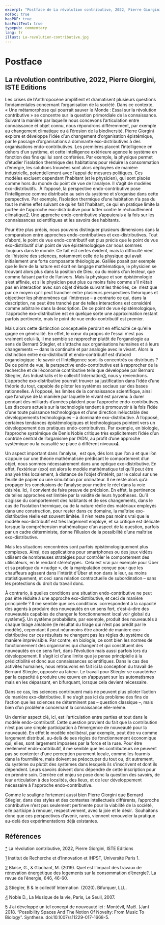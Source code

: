 ```yaml
---
excerpt: "Postface de La révolution contributive, 2022, Pierre Giorgini, ISTE Editions"
noToc: true
hasPDF: true
hasFullText: true
typepub: commentary 
lang: fr
illust: La-revolution-contributive.jpg
---
```


# Postface
## La révolution contributive, 2022, Pierre Giorgini, ISTE Editions

<div class="P7"><span class="T7">Les crises de l’Anthropocène amplifient et dramatisent plusieurs questions fondamentales concernant l’organisation de la société. Dans ce contexte, « Une métamorphose qui pourrait sauver le Monde : Essai sur la révolution contributive » se concentre sur la question primordiale de la connaissance. Suivant la manière par laquelle nous concevons l’articulation entre connaissance et objet connu, nous répondrons différemment, par exemple au changement climatique ou à l’érosion de la biodiversité. Pierre Giorgini explore et développe l’idée d’un changement d’organisation épistémique, par le passage d’organisations à dominante exo-distributives à des organisations endo-contributives. Les premières placent l’intelligence en dehors d’un système, et cette intelligence extérieure agence le système en fonction des fins qui lui sont conférées. Par exemple, la physique permet d’étudier l’isolation thermique des habitations pour réduire la consommation d’énergie, les solutions trouvées sont alors déployées de manière industrielle, potentiellement avec l’appui de mesures politiques. Ces modèles excluent cependant l’habitant (et le physicien), qui sont placés comme hors du monde du point de vue de l’analyse. Il s’agit de modèles exo-distributifs.  À l’opposé, la perspective endo-contributive pose l’intelligence comme distribuée au sein du système et s’organise dans cette perspective. Par exemple, l’isolation thermique d’une habitation n’a pas du tout le même effet suivant ce qu’en fait l’habitant, ce qui en pratique limite la portée de l’approche exo-distributive pour lutter contre le réchauffement climatique</span><span class="T7"><span class="Footnote_20_anchor" title="Footnote: Blaise, G., &amp; Glachant, M. (2019). Quel est l’impact des travaux de rénovation énergétique des logements sur la consommation d’énergie?. La revue de l’énergie, 646, 46-60."><a href="#ftn6" id="body_ftn6">2</a></span></span><span class="T7">. Une approche endo-contributive s’appuierais à la fois sur les connaissances scientifiques et les savoirs des habitants. </span></div><p class="P7"><span class="T7">Pour être plus précis, nous pouvons distinguer plusieurs dimensions dans la comparaison entre approches endo-contributives et exo-distributives. Tout d’abord, le point de vue endo-contributif est plus précis que le point de vue exo-distributif d’un point de vue </span><span class="T7">épistémologique car nous sommes  toujours dans le monde. Ce fait est certes évident, mais la difficulté vient de l’histoire des sciences, notamment celle de la physique qui avait initialement une forte composante théologique. Galilée posait par exemple que le livre de la nature est écrit en langage mathématique, le physicien se trouvant alors plus dans la position de Dieu, ou du moins d’un lecteur, que comme faisant partie de l’univers. Mais la physique et son épistémologie s’est affinée, et si le physicien peut plus ou moins faire comme s’il n’était pas en interaction avec son objet d’étude suivant les théories, ce  n’est que par ce moyen qu’il peut trancher entre plusieurs perspectives théoriques et objectiver les phénomènes qui l’intéresse – </span><span class="T8">a contrario</span><span class="T7"> ce qui, dans la description, ne peut être tranché par de telles interactions est considéré comme arbitraire dans la description. De ce point de vue épistémologique,  l’approche exo-distributive est en quelque sorte une approximation restant parfois pertinente, mais le point de vue endo-contributif est premier.</span></p><div class="P7"><span class="T7">Mais alors cette distinction conceptuelle perdrait en efficacité ce qu'elle gagne en généralité. En effet, le cœur du propos de l’essai n'est pas vraiment celui-là, il me semble se rapprocher plutôt de l’organologie au sens de Bernard Stiegler, et s'attache aux organisations humaines et à leurs changements — dans la continuité et par analogie avec le vivant. Alors la distinction entre exo-distributif et endo-contributif est d’abord organologique : le savoir et l’intelligence sont-ils concentrés ou distribués ? De ce point de vue, la perspective endo-contributive est à rapprocher de la recherche et de l’économie contributive telle que développée par Bernard Stiegler, Ars Industrialis et le collectif Internation</span><span class="T7"><span class="Footnote_20_anchor" title="Footnote: Stiegler, B &amp; le collectif Internation (2020). Bifurquer, LLL."><a href="#ftn6" id="body_ftn6">3</a></span></span><span class="T7">, nous y reviendrons. </span></div><div class="P7"><span class="T7">L’approche exo-distributive pourrait trouver sa justification dans l’idée d’une théorie du tout, capable de piloter les systèmes sociaux sur des bases rationnelles. À l’opposé, les limites de la connaissance scientifique, ainsi que l’analyse de la manière par laquelle le vivant est parvenu à durer pendant des milliards d’années plaident pour l’approche endo-contributives. Les discours actuels sur la technologie tendent à promouvoir à la fois l’idée d’une toute puissance technologique et d’une direction inéluctable des développements technologiques – à dominante exo-distributive. À l’opposé, certaines tendances épistémologiques et technologiques pointent vers un développement des pratiques endo-contributives. Par exemple, en biologie, l’approche systémique de Denis Noble critique très explicitement l’idée d’un contrôle central de l’organisme par l’ADN, au profit d’une approche systémique ou la causalité se place à différent niveaux</span><span class="T7"><span class="Footnote_20_anchor" title="Footnote: Noble D., La Musique de la vie, Paris, Le Seuil, 2007."><a href="#ftn6" id="body_ftn6">4</a></span></span><span class="T7">. </span></div><p class="P7"><span class="T7">Un aspect important dans l’analyse,  est que, dès lors que l’on a et que l’on s’appuie sur une théorie mathématisée prédisant le comportement d’un objet, nous sommes nécessairement dans une optique exo-distributive. En effet, l’extérieur (exo) est alors le modèle mathématique tel qu’il peut être analysé très localement, à distance de l’objet d’intérêt, par le calcul sur une feuille de papier ou une simulation par ordinateur. Il ne reste alors qu’à propager les conclusions de l’analyse pour mettre le réel dans la voie désirée. Ici, il convient de faire preuve de précision. En effet, la pertinence de telles approches est limitée par la vaidité de leurs hypothèses. Qu’il s’agisse du comportement des habitants et de ses changements, dans le cas </span><span class="T7">de l’isolation thermique, ou de la nature réelle des matériaux employés dans une construction, pour rester dans ce domaine, la maîtrise exo-distributive réelle est souvent limitée. Il n’en reste pas moins vrai que le modèle exo-distributif est très largement employé, et sa critique est délicate lorsque la compréhension mathématique d’un aspect de la question, parfois par un cadre déterministe, donne l’illusion de la possibilité d’une maîtrise exo-distributive.</span></p><p class="P7"><span class="T7">Mais les situations rencontrées sont parfois épistémologiquement plus complexes. Ainsi, des applications pour smartphones ou des jeux vidéos utilisent de nombreuses stratégies pour contrôler le comportement des utilisateurs, en le rendant stéréotypés.  Cela est vrai par exemple pour Über et sa pratique du « nudge », de la manipulation conçue pour que les chauffeurs agissent dans l’intérêt d’Über et non dans le leur, au moins statistiquement, et ceci sans relation contractuelle de subordination – sans les protections du droit du travail donc.  </span></p><div class="P7"><span class="T7">À contrario, à quelles conditions une situation endo-contributive ne peut pas être réduite à une approche exo-distributive, et ceci de manière principielle ? Il me semble que ces conditions  correspondent à la capacité des agents à produire des nouveautés en un sens fort, c’est-à-dire des nouveautés capables de changer le fonctionnement local voir global du système</span><span class="T7"><span class="Footnote_20_anchor" title="Footnote: J’ai développé un tel concept de nouveauté ici : Montévil, Maël. (Jan) 2018. “Possibility Spaces And The Notion Of Novelty: From Music To Biology”. Synthese. doi:10.1007/s11229-017-1668-5."><a href="#ftn6" id="body_ftn6">5</a></span></span><span class="T7">. Un système probabiliste, par exemple, produit des nouveautés à chaque tirage aléatoire (le résultat du tirage qui n’est pas prédit par le modèle), cependant il peut néanmoins être abordé de manière exo-distributive car ces résultats ne changent pas les règles du système de manière imprévisible. Par contre, en biologie, ce sont bien les normes de fonctionnement des organismes qui changent et qui constituent des nouveautés en ce sens fort, dans l’évolution mais aussi parfois lors du développement. Il s’agit ici d’une limite que je pense principielle à la prédictibilité et donc aux connaissances scientifiques. Dans le cas des activités humaines, nous retrouvons en fait ici la conception du travail de Bernard Stiegler, opposée au labeur. Le travail pour Stiegler se caractérise par la capacité à produire une œuvre en s‘appuyant sur les automatismes mais en les dépassant, en bifurquant, lorsque cela devient nécessaire. </span></div><p class="P7"><span class="T7">Dans ce cas, les sciences contribuent mais ne peuvent plus piloter l’action de manière exo-distributive. Il ne s’agit pas ici du problème des fins de l’action que les sciences ne déterminent pas – question classique –, mais bien d’un problème concernant la connaissance elle-même.</span></p><p class="P7"><span class="T7">Un dernier aspect clé, ici, est l'articulation entre parties et tout dans le modèle endo-contributif. Cette question provient du fait que la contribution n’est pas une simple participation à l’émergence de nouveauté pour la nouveauté. En effet le modèle néolibéral, par exemple, peut être vu comme largement distribué, au-delà de ses règles de fonctionnement économique qui, elles, sont largement imposées par la force et la ruse. Pour être réellement endo-contributif, il me semble que les contributeurs ne peuvent pas se contenter d'une perception purement locale, comme les fourmis dans la fourmilière, mais doivent se préoccuper du tout ou, dit autrement, du système ou plutôt des systèmes dans lesquels ils s'inscrivent et dont ils dépendent. Leurs savoirs doivent donc dépendre de cette inscription pour en prendre soin. Derrière cet enjeu se pose donc la question des savoirs, de leur </span><span class="T7">articulation à des localités, des lieux, et de leur développement nécessaire à l'approche endo-contributive. </span></p><p class="P7"><span class="T7">Comme le souligne fortement aussi bien Pierre Giorgini que Bernard Stiegler, dans des styles et des contextes intellectuels différents, l’approche contributive n’est pas seulement pertinente pour la viabilité de la société, elle participe à renouer, respectivement, avec la joie et le désir.  Souhaitons donc que ces perspectives d’avenir, rares, viennent renouveler la pratique au-delà des expérimentations déjà existantes.</span></p>

## Références


<p class="Footnote"><span class="footnodeNumber"><a class="Footnote_20_Symbol" id="ftn0" href="#body_ftn0">*</a></span> La révolution contributive, <span class="T11">2022,</span> Pierre Giorgini, <span class="T11">ISTE Editions</span></p><p class="Footnote"><span class="footnodeNumber"><a class="Footnote_20_Symbol" id="ftn1" href="#body_ftn1">1</a></span> Institut de Recherche et d’Innovation et IHPST, Université Paris 1.</p><p class="Footnote"><span class="footnodeNumber"><a class="Footnote_20_Symbol" id="ftn6" href="#body_ftn6">2</a></span> Blaise, G., &amp; Glachant, M. (2019). Quel est l’impact des travaux de rénovation énergétique des logements sur la consommation d’énergie?. <span class="T6">La revue de l’énergie</span>, <span class="T6">646</span>, 46-60.</p><p class="Footnote"><span class="footnodeNumber"><a class="Footnote_20_Symbol" id="ftn6" href="#body_ftn6">3</a></span> Stiegler, B &amp; le collectif Internation  (2020). Bifurquer, LLL.</p><p class="Footnote"><span class="footnodeNumber"><a class="Footnote_20_Symbol" id="ftn6" href="#body_ftn6">4</a></span> <span class="T3">Noble D., La Musique de la vie, Paris, Le Seuil, 2007.</span></p><p class="P4"><span class="footnodeNumber"><a class="Footnote_20_Symbol" id="ftn6" href="#body_ftn6">5</a></span><span class="T7"> </span><span class="T9">J’ai développé un tel concept de nouveauté ici : Montévil, Maël. (Jan) 2018. “Possibility Spaces And The Notion Of Novelty: From Music To Biology”. Synthese. doi:10.1007/s11229-017-1668-5.</span></p>
